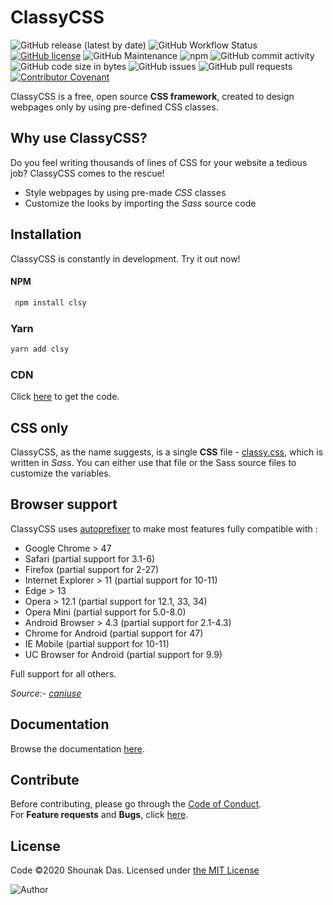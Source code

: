 # ClassyCSS

![GitHub release (latest by date)](https://img.shields.io/github/v/release/dasShounak/ClassyCSS?logo=github&style=flat-square)
![GitHub Workflow Status](https://img.shields.io/github/workflow/status/dasShounak/ClassyCSS/CI?style=flat-square)
[![GitHub license](https://img.shields.io/github/license/dasShounak/ClassyCSS?color=%23&style=flat-square)](LICENSE)
![GitHub Maintenance](https://img.shields.io/maintenance/yes/2020?style=flat-square)
![npm](https://img.shields.io/npm/dt/clsy?logo=npm&style=flat-square)
![GitHub commit activity](https://img.shields.io/github/commit-activity/m/dasShounak/ClassyCSS?style=flat-square&color=blueviolet)
![GitHub code size in bytes](https://img.shields.io/github/languages/code-size/dasShounak/ClassyCSS?style=flat-square)
![GitHub issues](https://img.shields.io/github/issues/dasShounak/ClassyCSS?style=flat-square)
![GitHub pull requests](https://img.shields.io/github/issues-pr/dasShounak/ClassyCSS?style=flat-square)
[![Contributor Covenant](https://img.shields.io/badge/Contributor%20Covenant-v2.0%20adopted-ff69b4.svg?style=flat-square)](CODE_OF_CONDUCT.md)

ClassyCSS is a free, open source **CSS framework**, created to design webpages only by using pre-defined CSS classes.

## Why use ClassyCSS?

Do you feel writing thousands of lines of CSS for your website a tedious job? ClassyCSS comes to the rescue!

- Style webpages by using pre-made _CSS_ classes
- Customize the looks by importing the _Sass_ source code

## Installation

ClassyCSS is constantly in development. Try it out now!

#### NPM

```sh
 npm install clsy
```

### Yarn

```sh
yarn add clsy
```

### CDN

Click [here](https://github.com/dasShounak/ClassyCSS/archive/master.zip) to get the code.

## CSS only

ClassyCSS, as the name suggests, is a single **CSS** file - [classy.css](https://github.com/dasShounak/ClassyCSS/blob/master/css/classy.css), which is written in _Sass_. You can either use that file or the Sass source files to customize the variables.

## Browser support

ClassyCSS uses [autoprefixer](https://github.com/postcss/autoprefixer) to make most features fully compatible with :

- Google Chrome > 47
- Safari (partial support for 3.1-6)
- Firefox (partial support for 2-27)
- Internet Explorer > 11 (partial support for 10-11)
- Edge > 13
- Opera > 12.1 (partial support for 12.1, 33, 34)
- Opera Mini (partial support for 5.0-8.0)
- Android Browser > 4.3 (partial support for 2.1-4.3)
- Chrome for Android (partial support for 47)
- IE Mobile (partial support for 10-11)
- UC Browser for Android (partial support for 9.9)

Full support for all others.

_Source:- [caniuse](https://caniuse.com/)_

## Documentation

Browse the documentation [here](https://github.com/dasShounak/ClassyCSS/wiki).

## Contribute

Before contributing, please go through the [Code of Conduct](https://github.com/dasShounak/ClassyCSS/blob/master/CODE_OF_CONDUCT.md).  
For **Feature requests** and **Bugs**, click [here](https://github.com/dasShounak/ClassyCSS/issues?q=is%3Aissue+is%3Aopen).

## License

Code &copy;2020 Shounak Das. Licensed under [the MIT License](https://github.com/dasShounak/ClassyCSS/blob/master/LICENSE)

![Author](https://img.shields.io/badge/Author-Shounak%20Das-%2318e0b8?style=for-the-badge)
